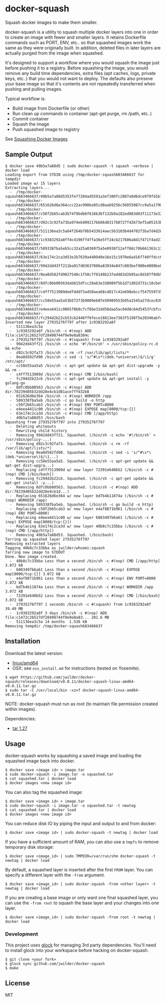docker-squash
=============

Squash docker images to make them smaller.

docker-squash is a utility to squash multiple docker layers into one in order to create an image
with fewer and smaller layers.  It retains Dockerfile commands such as PORT,
ENV, etc.. so that squashed images work the same as they were originally built.  In addition, deleted
files in later layers are actually purged from the image when squashed.

It's designed to support a workflow where you would squash the image just before pushing it
to a registry.  Before squashing the image, you would remove any build time dependencies, extra
files (apt caches, logs, private keys, etc..) that you would not want to deploy.  The defaults also
preseve your base image so that it's contents are not repeatedly transferred when pushing and pulling
images.

Typical workflow is:

* Build image from Dockerfile (or other)
* Run clean up commands in container (apt-get purge, rm /path, etc..)
* Commit container
* Squash the image
* Push squashed image to registry

See [Squashing Docker Images](http://jasonwilder.com/blog/2014/08/19/squashing-docker-images/)

## Sample Output

```
$ docker save 49b5a7a88d5 | sudo docker-squash -t squash -verbose | docker load
Loading export from STDIN using /tmp/docker-squash683466637 for tempdir
Loaded image w/ 15 layers
Extracting layers...
  -  /tmp/docker-squash683466637/49b5a7a88d5353fe77204ad5591a3ef100fc2807a9d6dce979fd1b17a73a68d6/layer.tar
  -  /tmp/docker-squash683466637/651626d6e364ccc22ac990ba95cd0aab9256c56055087cc9a5a1790cea5250b9/layer.tar
  -  /tmp/docker-squash683466637/c50f2b65cab3b74f9bdb6f616b36f132b9a182ed883d03f11173e32fa39ab599/layer.tar
  -  /tmp/docker-squash683466637/d92c3c92fa73ba974eb409217bb86d8317b0727f42b73ef5a05153b729aaf96b/layer.tar
  -  /tmp/docker-squash683466637/511136ea3c5a64f264b78b5433614aec563103b4d4702f3ba7d4d2698e22c158/layer.tar
  -  /tmp/docker-squash683466637/1c9383292a8ff4c4196ff4ffa36e5ff24cb217606a8d1f471f4ad27c4690e290/layer.tar
  -  /tmp/docker-squash683466637/589338fba5eb5cc32a25a036975a5e0938f12eff0dc70b661363c13ef1a192a5/layer.tar
  -  /tmp/docker-squash683466637/63e174c2ca3d53e2b7639a440940e16e15c1970e6ad16f740ffdcc60e59e0324/layer.tar
  -  /tmp/docker-squash683466637/9942dd43ff211ba917d03637006a83934e847c003bef900e4808be8021dca7bd/layer.tar
  -  /tmp/docker-squash683466637/0ea0d582fd9027540c1f50c7f0149b237ed483d2b95ac8d107f9db5a912b4240/layer.tar
  -  /tmp/docker-squash683466637/8dfc0bb00563dab615dfcc28ab3e338089f5b1d71d82d731c18cbe9f7667435f/layer.tar
  -  /tmp/docker-squash683466637/c4ff7513909dedf4ddf3a450aea68cd817c42e698ebccf54755973576525c416/layer.tar
  -  /tmp/docker-squash683466637/cc58e55aa5a53b572f3b9009eb07e50989553b95a1545a27dcec830939892dba/layer.tar
  -  /tmp/docker-squash683466637/e4eea4411c0065f8b0c7cf6be31dd58daa5ac04d8c64d54537cbfce2eb8e3413/layer.tar
  -  /tmp/docker-squash683466637/fc294d2b22cb53cb2440ff6fece18813ee7363f5198f5e20346abfcf7cce54fe/layer.tar
Inserted new layer 27935276f797 after 1c9383292a8f
  -  511136ea3c5a
  -  1c9383292a8f /bin/sh -c #(nop) ADD file:c1472c26527df28498744f9e9e8a8304c
  -> 27935276f797 /bin/sh -c #(squash) from 1c9383292a8f
  -  9942dd43ff21 /bin/sh -c echo '#!/bin/sh' > /usr/sbin/policy-rc.d  && echo
  -  d92c3c92fa73 /bin/sh -c rm -rf /var/lib/apt/lists/*
  -  0ea0d582fd90 /bin/sh -c sed -i 's/^#\s*\(deb.*universe\)$/\1/g' /etc/apt/
  -  cc58e55aa5a5 /bin/sh -c apt-get update && apt-get dist-upgrade -y && rm -
  -  c4ff7513909d /bin/sh -c #(nop) CMD [/bin/bash]
  -  fc294d2b22cb /bin/sh -c apt-get update && apt-get install -y golang-go
  -  8dfc0bb00563 /bin/sh -c #(nop) ADD dir:78239d85b32dd28e4cb1d81ace7ffd32b8
  -  651626d6e364 /bin/sh -c #(nop) WORKDIR /app
  -  589338fba5eb /bin/sh -c go build -o http
  -  c50f2b65cab3 /bin/sh -c #(nop) ENV PORT=8000
  -  e4eea4411c00 /bin/sh -c #(nop) EXPOSE map[8000/tcp:{}]
  -  63e174c2ca3d /bin/sh -c #(nop) CMD [/app/http]
  -  49b5a7a88d53 /bin/bash
Squashing from 27935276f797 into 27935276f797
  -  Deleting whiteouts
  -  Rewriting child history
  -  Removing 9942dd43ff21. Squashed. (/bin/sh -c echo '#!/bin/sh' > /usr/sbin/policy-...)
  -  Removing d92c3c92fa73. Squashed. (/bin/sh -c rm -rf /var/lib/apt/lists/*)
  -  Removing 0ea0d582fd90. Squashed. (/bin/sh -c sed -i 's/^#\s*\(deb.*universe\)$/\1...)
  -  Removing cc58e55aa5a5. Squashed. (/bin/sh -c apt-get update && apt-get dist-upgra...)
  -  Replacing c4ff7513909d w/ new layer 72391e640b52 (/bin/sh -c #(nop) CMD [/bin/bash])
  -  Removing fc294d2b22cb. Squashed. (/bin/sh -c apt-get update && apt-get install -y...)
  -  Removing 8dfc0bb00563. Squashed. (/bin/sh -c #(nop) ADD dir:78239d85b32dd28e4cb1d...)
  -  Replacing 651626d6e364 w/ new layer bd7b4b11874a (/bin/sh -c #(nop) WORKDIR /app)
  -  Removing 589338fba5eb. Squashed. (/bin/sh -c go build -o http)
  -  Replacing c50f2b65cab3 w/ new layer e4af8871b961 (/bin/sh -c #(nop) ENV PORT=8000)
  -  Replacing e4eea4411c00 w/ new layer 6803497b6a61 (/bin/sh -c #(nop) EXPOSE map[8000/tcp:{}])
  -  Replacing 63e174c2ca3d w/ new layer 40b8c7c33bba (/bin/sh -c #(nop) CMD [/app/http])
  -  Removing 49b5a7a88d53. Squashed. (/bin/bash)
Tarring up squashed layer 27935276f797
Removing extracted layers
Tagging 40b8c7c33bba as jwilder/whoami:squash
Tarring new image to STDOUT
Done. New image created.
  -  40b8c7c33bba Less than a second /bin/sh -c #(nop) CMD [/app/http] 3.072 kB
  -  6803497b6a61 Less than a second /bin/sh -c #(nop) EXPOSE map[8000/tcp:{}] 3.072 kB
  -  e4af8871b961 Less than a second /bin/sh -c #(nop) ENV PORT=8000 3.072 kB
  -  bd7b4b11874a Less than a second /bin/sh -c #(nop) WORKDIR /app 3.072 kB
  -  72391e640b52 Less than a second /bin/sh -c #(nop) CMD [/bin/bash] 3.072 kB
  -  27935276f797 1 seconds /bin/sh -c #(squash) from 1c9383292a8f 39.49 MB
  -  1c9383292a8f 3 days /bin/sh -c #(nop) ADD file:c1472c26527df28498744f9e9e8a83... 201.6 MB
  -  511136ea3c5a 14 months  1.536 kB
Removing tempdir /tmp/docker-squash683466637
```

## Installation

Download the latest version:

* [linux/amd64](https://github.com/jwilder/docker-squash/releases/download/v0.0.11/docker-squash-linux-amd64-v0.0.11.tar.gz)
* OSX: see `osx_install.md` for instructions (tested on Yosemite).

```
$ wget https://github.com/jwilder/docker-squash/releases/download/v0.0.11/docker-squash-linux-amd64-v0.0.11.tar.gz
$ sudo tar -C /usr/local/bin -xzvf docker-squash-linux-amd64-v0.0.11.tar.gz
```
NOTE: docker-squash must run as root (to maintain file permission created within images).

Dependencies:

* [tar 1.27](http://www.gnu.org/software/tar/)

## Usage

docker-squash works by squashing a saved image and loading the squashed image back into docker.

```
$ docker save <image id> > image.tar
$ sudo docker-squash -i image.tar -o squashed.tar
$ cat squashed.tar | docker load
$ docker images <new image id>
```

You can also tag the squashed image:

```
$ docker save <image id> > image.tar
$ sudo docker-squash -i image.tar -o squashed.tar -t newtag
$ cat squashed.tar | docker load
$ docker images <new image id>
```

You can reduce disk IO by piping the input and output to and from docker:

```
$ docker save <image id> | sudo docker-squash -t newtag | docker load
```

If you have a sufficient amount of RAM, you can also use a `tmpfs` to remove temporary
disk storage:

```
$ docker save <image_id> | sudo TMPDIR=/var/run/shm docker-squash -t newtag | docker load
```

By default, a squashed layer is inserted after the first `FROM` layer.  You can specify a different
layer with the `-from` argument.
```
$ docker save <image_id> | sudo docker-squash -from <other layer> -t newtag | docker load
```
If you are creating a base image or only want one final squashed layer, you can use the
`-from root` to squash the base layer and your changes into one layer.

```
$ docker save <image_id> | sudo docker-squash -from root -t newtag | docker load
```

### Development

This project uses [glock](https://github.com/robfig/glock) for managing 3rd party dependencies.
You'll need to install glock into your workspace before hacking on docker-squash.

```
$ git clone <your fork>
$ glock sync github.com/jwilder/docker-squash
$ make
```

## License

MIT
